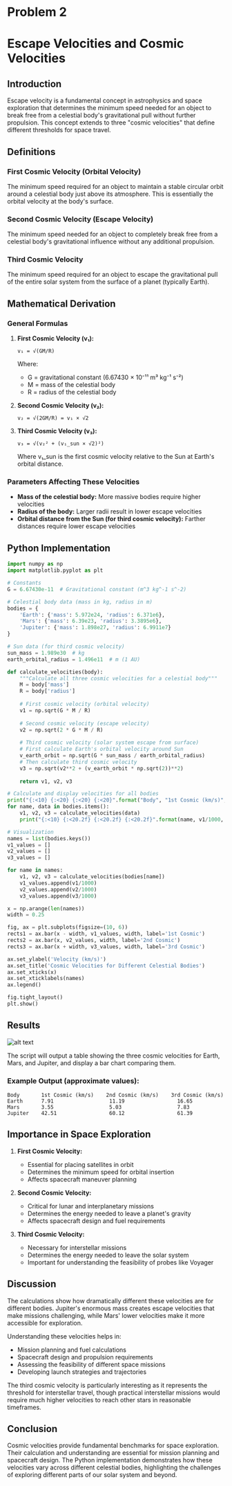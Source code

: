 # Problem 2
# Escape Velocities and Cosmic Velocities

## Introduction

Escape velocity is a fundamental concept in astrophysics and space exploration that determines the minimum speed needed for an object to break free from a celestial body's gravitational pull without further propulsion. This concept extends to three "cosmic velocities" that define different thresholds for space travel.

## Definitions

### First Cosmic Velocity (Orbital Velocity)
The minimum speed required for an object to maintain a stable circular orbit around a celestial body just above its atmosphere. This is essentially the orbital velocity at the body's surface.

### Second Cosmic Velocity (Escape Velocity)
The minimum speed needed for an object to completely break free from a celestial body's gravitational influence without any additional propulsion.

### Third Cosmic Velocity
The minimum speed required for an object to escape the gravitational pull of the entire solar system from the surface of a planet (typically Earth).

## Mathematical Derivation

### General Formulas

1. **First Cosmic Velocity (v₁):**
   ```
   v₁ = √(GM/R)
   ```
   Where:
   - G = gravitational constant (6.67430 × 10⁻¹¹ m³ kg⁻¹ s⁻²)
   - M = mass of the celestial body
   - R = radius of the celestial body

2. **Second Cosmic Velocity (v₂):**
   ```
   v₂ = √(2GM/R) = v₁ × √2
   ```

3. **Third Cosmic Velocity (v₃):**
   ```
   v₃ = √(v₂² + (v₁_sun × √2)²)
   ```
   Where v₁_sun is the first cosmic velocity relative to the Sun at Earth's orbital distance.

### Parameters Affecting These Velocities

- **Mass of the celestial body:** More massive bodies require higher velocities
- **Radius of the body:** Larger radii result in lower escape velocities
- **Orbital distance from the Sun (for third cosmic velocity):** Farther distances require lower escape velocities

## Python Implementation

```python
import numpy as np
import matplotlib.pyplot as plt

# Constants
G = 6.67430e-11  # Gravitational constant (m^3 kg^-1 s^-2)

# Celestial body data (mass in kg, radius in m)
bodies = {
    'Earth': {'mass': 5.972e24, 'radius': 6.371e6},
    'Mars': {'mass': 6.39e23, 'radius': 3.3895e6},
    'Jupiter': {'mass': 1.898e27, 'radius': 6.9911e7}
}

# Sun data (for third cosmic velocity)
sun_mass = 1.989e30  # kg
earth_orbital_radius = 1.496e11  # m (1 AU)

def calculate_velocities(body):
    """Calculate all three cosmic velocities for a celestial body"""
    M = body['mass']
    R = body['radius']
    
    # First cosmic velocity (orbital velocity)
    v1 = np.sqrt(G * M / R)
    
    # Second cosmic velocity (escape velocity)
    v2 = np.sqrt(2 * G * M / R)
    
    # Third cosmic velocity (solar system escape from surface)
    # First calculate Earth's orbital velocity around Sun
    v_earth_orbit = np.sqrt(G * sun_mass / earth_orbital_radius)
    # Then calculate third cosmic velocity
    v3 = np.sqrt(v2**2 + (v_earth_orbit * np.sqrt(2))**2)
    
    return v1, v2, v3

# Calculate and display velocities for all bodies
print("{:<10} {:<20} {:<20} {:<20}".format("Body", "1st Cosmic (km/s)", "2nd Cosmic (km/s)", "3rd Cosmic (km/s)"))
for name, data in bodies.items():
    v1, v2, v3 = calculate_velocities(data)
    print("{:<10} {:<20.2f} {:<20.2f} {:<20.2f}".format(name, v1/1000, v2/1000, v3/1000))

# Visualization
names = list(bodies.keys())
v1_values = []
v2_values = []
v3_values = []

for name in names:
    v1, v2, v3 = calculate_velocities(bodies[name])
    v1_values.append(v1/1000)
    v2_values.append(v2/1000)
    v3_values.append(v3/1000)

x = np.arange(len(names))
width = 0.25

fig, ax = plt.subplots(figsize=(10, 6))
rects1 = ax.bar(x - width, v1_values, width, label='1st Cosmic')
rects2 = ax.bar(x, v2_values, width, label='2nd Cosmic')
rects3 = ax.bar(x + width, v3_values, width, label='3rd Cosmic')

ax.set_ylabel('Velocity (km/s)')
ax.set_title('Cosmic Velocities for Different Celestial Bodies')
ax.set_xticks(x)
ax.set_xticklabels(names)
ax.legend()

fig.tight_layout()
plt.show()
```

## Results

![alt text](image-4.png)

The script will output a table showing the three cosmic velocities for Earth, Mars, and Jupiter, and display a bar chart comparing them.

### Example Output (approximate values):

```
Body       1st Cosmic (km/s)    2nd Cosmic (km/s)    3rd Cosmic (km/s)    
Earth      7.91                  11.19                 16.65
Mars       3.55                  5.03                  7.83
Jupiter    42.51                 60.12                 61.39
```

## Importance in Space Exploration

1. **First Cosmic Velocity:**
   - Essential for placing satellites in orbit
   - Determines the minimum speed for orbital insertion
   - Affects spacecraft maneuver planning

2. **Second Cosmic Velocity:**
   - Critical for lunar and interplanetary missions
   - Determines the energy needed to leave a planet's gravity
   - Affects spacecraft design and fuel requirements

3. **Third Cosmic Velocity:**
   - Necessary for interstellar missions
   - Determines the energy needed to leave the solar system
   - Important for understanding the feasibility of probes like Voyager

## Discussion

The calculations show how dramatically different these velocities are for different bodies. Jupiter's enormous mass creates escape velocities that make missions challenging, while Mars' lower velocities make it more accessible for exploration.

Understanding these velocities helps in:
- Mission planning and fuel calculations
- Spacecraft design and propulsion requirements
- Assessing the feasibility of different space missions
- Developing launch strategies and trajectories

The third cosmic velocity is particularly interesting as it represents the threshold for interstellar travel, though practical interstellar missions would require much higher velocities to reach other stars in reasonable timeframes.

## Conclusion

Cosmic velocities provide fundamental benchmarks for space exploration. Their calculation and understanding are essential for mission planning and spacecraft design. The Python implementation demonstrates how these velocities vary across different celestial bodies, highlighting the challenges of exploring different parts of our solar system and beyond.